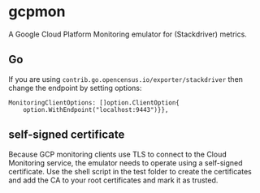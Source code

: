# gcpmon

A Google Cloud Platform Monitoring emulator for (Stackdriver) metrics.


## Go

If you are using `contrib.go.opencensus.io/exporter/stackdriver` then change the endpoint by setting options:

    MonitoringClientOptions: []option.ClientOption{
	    option.WithEndpoint("localhost:9443")}},
## self-signed certificate

Because GCP monitoring clients use TLS to connect to the Cloud Monitoring service, the emulator needs to operate using a self-signed certificate.
Use the shell script in the test folder to create the certificates and add the CA to your root certificates and mark it as trusted.
